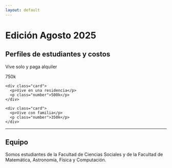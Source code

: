 ```yaml
---
layout: default
---
```


# Edición Agosto 2025 

## Perfiles de estudiantes y costos

  <div class="cards-container">
    <div class="card">
      <p>Vive solo y paga alquiler</p>
      <p class="number">750k</p>
    </div>

    <div class="card">
      <p>Vive en una residencia</p>
      <p class="number">500k</p>
    </div>

    <div class="card">
      <p>Vive con familia</p>
      <p class="number">350k</p>
    </div>
  </div>

* * *

## Equipo

Somos estudiantes de la Facultad de Ciencias Sociales y de la Facultad de Matemática, Astronomía, Física y Computación.